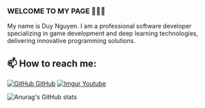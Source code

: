### WELCOME TO MY PAGE 👋👋👋
My name is Duy Nguyen. I am a professional software developer specializing in game development and deep learning technologies, delivering innovative programming solutions.</br>
## 📫 How to reach me: 

[![GitHub](https://i.stack.imgur.com/tskMh.png) GitHub](https://github.com/duykhongphai) [![Imgur](https://imgur.com/hUtWY8Q) Youtube](https://www.youtube.com/@DuyKhongPhai)

![Anurag's GitHub stats](https://github-readme-stats.vercel.app/api?username=duykhongphai&show_icons=true&theme=tokyonight)
